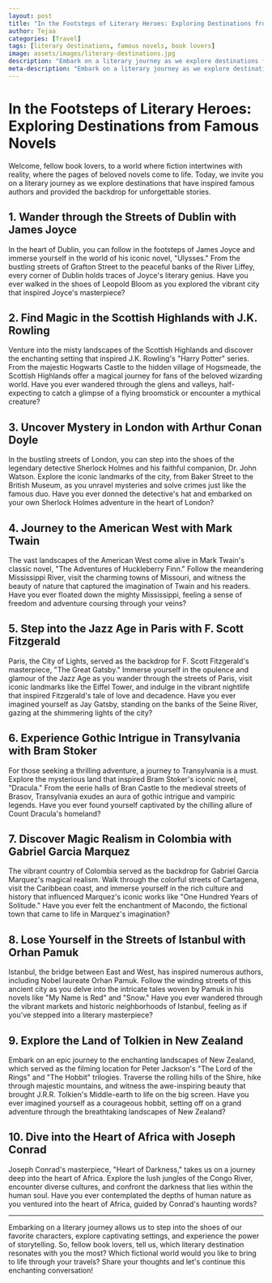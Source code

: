 ```yaml
---
layout: post
title: "In the Footsteps of Literary Heroes: Exploring Destinations from Famous Novels"
author: Tejaa
categories: [Travel]
tags: [literary destinations, famous novels, book lovers]
image: assets/images/literary-destinations.jpg
description: "Embark on a literary journey as we explore destinations from famous novels. Follow in the footsteps of literary heroes, discover enchanting settings, and bring your favorite books to life."
meta-description: "Embark on a literary journey as we explore destinations from famous novels. Follow in the footsteps of literary heroes, discover enchanting settings, and bring your favorite books to life."
---
```


# In the Footsteps of Literary Heroes: Exploring Destinations from Famous Novels

Welcome, fellow book lovers, to a world where fiction intertwines with reality, where the pages of beloved novels come to life. Today, we invite you on a literary journey as we explore destinations that have inspired famous authors and provided the backdrop for unforgettable stories.

## 1. Wander through the Streets of Dublin with James Joyce

In the heart of Dublin, you can follow in the footsteps of James Joyce and immerse yourself in the world of his iconic novel, "Ulysses." From the bustling streets of Grafton Street to the peaceful banks of the River Liffey, every corner of Dublin holds traces of Joyce's literary genius. Have you ever walked in the shoes of Leopold Bloom as you explored the vibrant city that inspired Joyce's masterpiece?

## 2. Find Magic in the Scottish Highlands with J.K. Rowling

Venture into the misty landscapes of the Scottish Highlands and discover the enchanting setting that inspired J.K. Rowling's "Harry Potter" series. From the majestic Hogwarts Castle to the hidden village of Hogsmeade, the Scottish Highlands offer a magical journey for fans of the beloved wizarding world. Have you ever wandered through the glens and valleys, half-expecting to catch a glimpse of a flying broomstick or encounter a mythical creature?

## 3. Uncover Mystery in London with Arthur Conan Doyle

In the bustling streets of London, you can step into the shoes of the legendary detective Sherlock Holmes and his faithful companion, Dr. John Watson. Explore the iconic landmarks of the city, from Baker Street to the British Museum, as you unravel mysteries and solve crimes just like the famous duo. Have you ever donned the detective's hat and embarked on your own Sherlock Holmes adventure in the heart of London?

## 4. Journey to the American West with Mark Twain

The vast landscapes of the American West come alive in Mark Twain's classic novel, "The Adventures of Huckleberry Finn." Follow the meandering Mississippi River, visit the charming towns of Missouri, and witness the beauty of nature that captured the imagination of Twain and his readers. Have you ever floated down the mighty Mississippi, feeling a sense of freedom and adventure coursing through your veins?

## 5. Step into the Jazz Age in Paris with F. Scott Fitzgerald

Paris, the City of Lights, served as the backdrop for F. Scott Fitzgerald's masterpiece, "The Great Gatsby." Immerse yourself in the opulence and glamour of the Jazz Age as you wander through the streets of Paris, visit iconic landmarks like the Eiffel Tower, and indulge in the vibrant nightlife that inspired Fitzgerald's tale of love and decadence. Have you ever imagined yourself as Jay Gatsby, standing on the banks of the Seine River, gazing at the shimmering lights of the city?

## 6. Experience Gothic Intrigue in Transylvania with Bram Stoker

For those seeking a thrilling adventure, a journey to Transylvania is a must. Explore the mysterious land that inspired Bram Stoker's iconic novel, "Dracula." From the eerie halls of Bran Castle to the medieval streets of Brasov, Transylvania exudes an aura of gothic intrigue and vampiric legends. Have you ever found yourself captivated by the chilling allure of Count Dracula's homeland?

## 7. Discover Magic Realism in Colombia with Gabriel Garcia Marquez

The vibrant country of Colombia served as the backdrop for Gabriel Garcia Marquez's magical realism. Walk through the colorful streets of Cartagena, visit the Caribbean coast, and immerse yourself in the rich culture and history that influenced Marquez's iconic works like "One Hundred Years of Solitude." Have you ever felt the enchantment of Macondo, the fictional town that came to life in Marquez's imagination?

## 8. Lose Yourself in the Streets of Istanbul with Orhan Pamuk

Istanbul, the bridge between East and West, has inspired numerous authors, including Nobel laureate Orhan Pamuk. Follow the winding streets of this ancient city as you delve into the intricate tales woven by Pamuk in his novels like "My Name is Red" and "Snow." Have you ever wandered through the vibrant markets and historic neighborhoods of Istanbul, feeling as if you've stepped into a literary masterpiece?

## 9. Explore the Land of Tolkien in New Zealand

Embark on an epic journey to the enchanting landscapes of New Zealand, which served as the filming location for Peter Jackson's "The Lord of the Rings" and "The Hobbit" trilogies. Traverse the rolling hills of the Shire, hike through majestic mountains, and witness the awe-inspiring beauty that brought J.R.R. Tolkien's Middle-earth to life on the big screen. Have you ever imagined yourself as a courageous hobbit, setting off on a grand adventure through the breathtaking landscapes of New Zealand?

## 10. Dive into the Heart of Africa with Joseph Conrad

Joseph Conrad's masterpiece, "Heart of Darkness," takes us on a journey deep into the heart of Africa. Explore the lush jungles of the Congo River, encounter diverse cultures, and confront the darkness that lies within the human soul. Have you ever contemplated the depths of human nature as you ventured into the heart of Africa, guided by Conrad's haunting words?

---

Embarking on a literary journey allows us to step into the shoes of our favorite characters, explore captivating settings, and experience the power of storytelling. So, fellow book lovers, tell us, which literary destination resonates with you the most? Which fictional world would you like to bring to life through your travels? Share your thoughts and let's continue this enchanting conversation!

